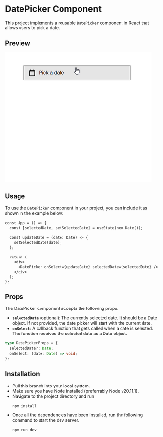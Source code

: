 # DatePicker Component

This project implements a reusable `DatePicker` component in React that allows users to pick a date.

## Preview

![Preview](./preview/date-picker-preview.gif)

## Usage

To use the `DatePicker` component in your project, you can include it as shown in the example below:

```tsx
const App = () => {
  const [selectedDate, setSelectedDate] = useState(new Date());

  const updateDate = (date: Date) => {
    setSelectedDate(date);
  };

  return (
    <div>
      <DatePicker onSelect={updateDate} selectedDate={selectedDate} />
    </div>
  );
};
```

## Props

The DatePicker component accepts the following props:

- **`selectedDate`** (optional): The currently selected date. It should be a Date object. If not provided, the date picker will start with the current date.
- **`onSelect`**: A callback function that gets called when a date is selected. The function receives the selected date as a Date object.

```typescript
type DatePickerProps = {
  selectedDate?: Date;
  onSelect: (date: Date) => void;
};
```

## Installation

- Pull this branch into your local system.
- Make sure you have Node installed (preferrably Node v20.11.1).
- Navigate to the project directory and run
  ```
  npm install
  ```
- Once all the dependencies have been installed, run the following command to start the dev server.
  ```
  npm run dev
  ```
